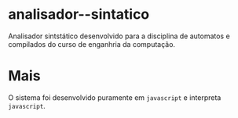 # analisador--sintatico
Analisador sintstático desenvolvido para a disciplina de automatos e compilados do curso de enganhria da computação.

# Mais 
O sistema foi desenvolvido puramente em `javascript` e interpreta `javascript`.
